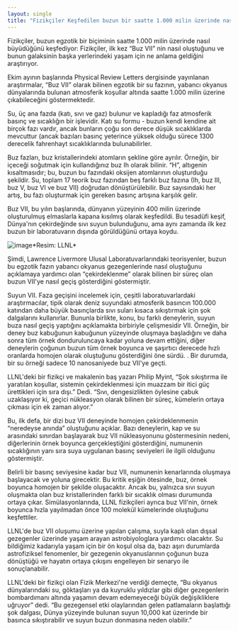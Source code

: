 ```yaml
---
layout: single
title: "Fizikçiler Keşfedilen buzun bir saatte 1.000 milin üzerinde nasıl büyüdüğünü keşfettiler"
---
```

Fizikçiler, buzun egzotik bir biçiminin saatte 1.000 milin üzerinde nasıl büyüdüğünü keşfediyor: Fizikçiler, ilk kez “Buz VII” nin nasıl oluştuğunu ve bunun galaksinin başka yerlerindeki yaşam için ne anlama geldiğini araştırıyor.

Ekim ayının başlarında Physical Review Letters dergisinde yayınlanan araştırmalar, “Buz VII” olarak bilinen egzotik bir su fazının, yabancı okyanus dünyalarında bulunan atmosferik koşullar altında saatte 1.000 milin üzerine çıkabileceğini göstermektedir.

Su, üç ana fazda (katı, sıvı ve gaz) bulunur ve kapladığı faz atmosferik basınç ve sıcaklığın bir işlevidir. Katı su formu - buzun kendi kendine ait birçok fazı vardır, ancak bunların çoğu son derece düşük sıcaklıklarda mevcuttur (ancak bazıları basınç yeterince yüksek olduğu sürece 1300 derecelik fahrenhayt sıcaklıklarında bulunabilirler.

<script async src="//pagead2.googlesyndication.com/pagead/js/adsbygoogle.js"></script>
<ins class="adsbygoogle"
     style="display:block; text-align:center;"
     data-ad-layout="in-article"
     data-ad-format="fluid"
     data-ad-client="ca-pub-7868661326160958"
     data-ad-slot="3072558811"></ins>
<script>
     (adsbygoogle = window.adsbygoogle || []).push({});
</script>

Buz fazları, buz kristallerindeki atomların şekline göre ayrılır. Örneğin, bir içeceği soğutmak için kullandığınız buz Ih olarak bilinir. “H”, altıgenin kısaltmasıdır; bu, buzun bu fazındaki oksijen atomlarının oluşturduğu şekildir. Su, toplam 17 teorik buz fazından beş farklı buz fazına (Ih, buz III, buz V, buz VI ve buz VII) doğrudan dönüştürülebilir. Buz sayısındaki her artış, bu fazı oluşturmak için gereken basınç artışına karşılık gelir.

Buz VII, bu yılın başlarında, dünyanın yüzeyinin 400 milin üzerinde oluşturulmuş elmaslarla kapana kısılmış olarak keşfedildi. Bu tesadüfi keşif, Dünya'nın çekirdeğinde sıvı suyun bulunduğunu, ama aynı zamanda ilk kez buzun bir laboratuvarın dışında görüldüğünü ortaya koydu.

![image](https://video-images.vice.com/articles/5bd3665b3e2dfd0006369cba/lede/1540581019194-ice875x500_0.jpeg?crop=1xw%3A0.9844969644405898xh%3Bcenter%2Ccenter&resize=2000%3A*)*Resim: LLNL*

Şimdi, Lawrence Livermore Ulusal Laboratuvarlarındaki teorisyenler, buzun bu egzotik fazın yabancı okyanus gezegenlerinde nasıl oluştuğunu açıklamaya yardımcı olan “çekirdeklenme” olarak bilinen bir süreç olan buzun VII'ye nasıl geçiş gösterdiğini göstermiştir.

Suyun VII. Faza geçişini incelemek için, çeşitli laboratuvarlardaki araştırmacılar, tipik olarak deniz suyundaki atmosferik basıncın 100.000 katından daha büyük basınçlarda sıvı suları kısaca sıkıştırmak için şok dalgalarını kullanırlar. Bununla birlikte, konu, bu farklı deneylerin, suyun buza nasıl geçiş yaptığını açıklamakta birbiriyle çelişmesidir VII. Örneğin, bir deney buz kabuğunun kabuğunun yüzeyinde oluşmaya başladığını ve daha sonra tüm örnek donduruluncaya kadar yoluna devam ettiğini, diğer deneylerin çoğunun buzun tüm örnek boyunca ve şaşırtıcı derecede hızlı oranlarda homojen olarak oluştuğunu gösterdiğini öne sürdü. . Bir durumda, bir su örneği sadece 10 nanosaniyede buz VII'ye geçti.

LLNL'deki bir fizikçi ve makalenin baş yazarı Philip Myint, “Şok sıkıştırma ile yaratılan koşullar, sistemin çekirdeklenmesi için muazzam bir itici güç ürettikleri için sıra dışı.” Dedi. “Sıvı, dengesizlikten öylesine çabuk uzaklaşıyor ki, geçici nükleasyon olarak bilinen bir süreç, kümelerin ortaya çıkması için ek zaman alıyor.”

<script async src="//pagead2.googlesyndication.com/pagead/js/adsbygoogle.js"></script>
<ins class="adsbygoogle"
     style="display:block; text-align:center;"
     data-ad-layout="in-article"
     data-ad-format="fluid"
     data-ad-client="ca-pub-7868661326160958"
     data-ad-slot="3072558811"></ins>
<script>
     (adsbygoogle = window.adsbygoogle || []).push({});
</script>

Bu, ilk defa, bir dizi buz VII deneyinde homojen çekirdeklenmenin “neredeyse anında” oluştuğunu açıklar. Bazı deneylerin, kap ve su arasındaki sınırdan başlayarak buz VII nükleasyonunu göstermesinin nedeni, diğerlerinin örnek boyunca gerçekleştiğini gösterdiğini, numunenin sıcaklığının yanı sıra suya uygulanan basınç seviyeleri ile ilgili olduğunu göstermiştir.

Belirli bir basınç seviyesine kadar buz VII, numunenin kenarlarında oluşmaya başlayacak ve yoluna girecektir. Bu kritik eşiğin ötesinde, buz, örnek boyunca homojen bir şekilde oluşacaktır. Ancak bu, yalnızca sıvı suyun oluşmakta olan buz kristallerinden farklı bir sıcaklık olması durumunda ortaya çıkar. Simülasyonlarında, LLNL fizikçileri ayrıca buz VII'nin, örnek boyunca hızla yayılmadan önce 100 molekül kümelerinde oluştuğunu keşfettiler.

LLNL'de buz VII oluşumu üzerine yapılan çalışma, suyla kaplı olan dışsal gezegenler üzerinde yaşam arayan astrobiyologlara yardımcı olacaktır. Su bildiğimiz kadarıyla yaşam için bir ön koşul olsa da, bazı aşırı durumlarda astrofiziksel fenomenler, bir gezegenin okyanuslarının çoğunun buza dönüştüğü ve hayatın ortaya çıkışını engelleyen bir senaryo ile sonuçlanabilir.

LLNL'deki bir fizikçi olan Fizik Merkezi'ne verdiği demeçte, “Bu okyanus dünyalarındaki su, göktaşları ya da kuyruklu yıldızlar gibi diğer gezegenlerin bombardımanı altında yaşamın devam edemeyeceği büyük değişikliklere uğruyor” dedi. “Bu gezegensel etki olaylarından gelen patlamaların başlattığı şok dalgası, Dünya yüzeyinde bulunan suyun 10,000 kat üzerinde bir basınca sıkıştırabilir ve suyun buzun donmasına neden olabilir.”
